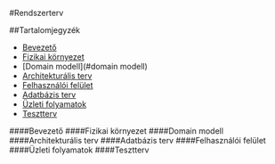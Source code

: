 #Rendszerterv

##Tartalomjegyzék
- [Bevezető](#bevezető)
- [Fizikai környezet](#fizikai-környezet)
- [Domain modell](#domain modell)
- [Architekturális terv](#architekturális-terv)
- [Felhasználói felület](#felhasználói-felület)
- [Adatbázis terv](#adatbázis-terv)
- [Üzleti folyamatok](#üzleti-folyamatok)
- [Tesztterv](#tesztterv)

####Bevezető
####Fizikai környezet
####Domain modell
####Architekturális terv
####Adatbázis terv
####Felhasználói felület
####Üzleti folyamatok
####Tesztterv